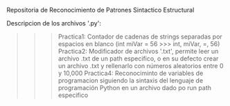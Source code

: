 Repositoria de Reconocimiento de Patrones Sintactico Estructural

Descripcion de los archivos '.py':

  >>> Practica1: Contador de cadenas de strings separadas por espacios en blanco (int miVar = 56 >>> int, miVar, =, 56)
  >>> Practica2: Modificador de archivos '.txt', permite leer un archivo .txt de un path especifico, o en su defecto crear un archivo .txt y rellenarlo con números aleatorios entre 0 y 10,000
  >>> Practica4: Reconociminto de variables de programacion siguiendo la sintaxis del lenguaje de programación Python en un archivo dado po run path especifico 
